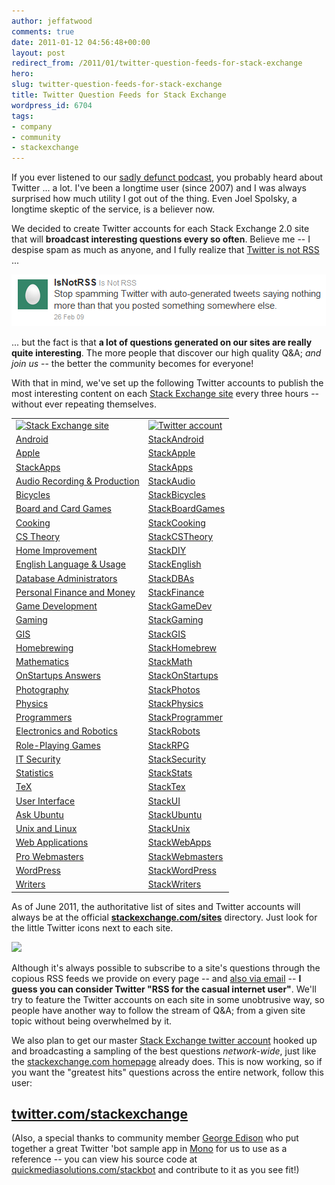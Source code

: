 ```yaml
---
author: jeffatwood
comments: true
date: 2011-01-12 04:56:48+00:00
layout: post
redirect_from: /2011/01/twitter-question-feeds-for-stack-exchange
hero: 
slug: twitter-question-feeds-for-stack-exchange
title: Twitter Question Feeds for Stack Exchange
wordpress_id: 6704
tags:
- company
- community
- stackexchange
---
```


If you ever listened to our [sadly defunct podcast](http://blog.stackoverflow.com/category/podcasts/), you probably heard about Twitter ... a lot. I've been a longtime user (since 2007) and I was always surprised how much utility I got out of the thing. Even Joel Spolsky, a longtime skeptic of the service, is a believer now.

We decided to create Twitter accounts for each Stack Exchange 2.0 site that will **broadcast interesting questions every so often**. Believe me -- I despise spam as much as anyone, and I fully realize that [Twitter is not RSS](https://twitter.com/#!/isnotrss) ...

![Stop spamming Twitter with auto-generated tweets saying nothing more than that you posted something somewhere else.](/images/wordpress/twitter-is-not-rss.png)

... but the fact is that **a lot of questions generated on our sites are really quite interesting**. The more people that discover our high quality Q&A; _and join us_ -- the better the community becomes for everyone!

With that in mind, we've set up the following Twitter accounts to publish the most interesting content on each [Stack Exchange site](http://stackexchange.com/sites) every three hours -- without ever repeating themselves.

<table cellpadding="2" width="400" cellspacing="2" >

<tr >

<td >
<a href="http://stackexchange.com/sites"><img src="http://blog.stackoverflow.com/wp-content/uploads/se-logo2.png" alt="Stack Exchange site"></a>

</td>


<td >
<a href="https://twitter.com"><img src="http://blog.stackoverflow.com/wp-content/uploads/twitter-logo1.png" alt="Twitter account"></a>

</td>

<tr >

<td ><a href="http://android.stackexchange.com">Android</a>
</td>

<td ><a href="https://twitter.com/StackAndroid">StackAndroid</a>
</td>
</tr>

<tr >

<td ><a href="http://apple.stackexchange.com">Apple</a>
</td>

<td ><a href="https://twitter.com/StackApple">StackApple</a>
</td>
</tr>

<tr >

<td ><a href="http://stackapps.com">StackApps</a>
</td>

<td ><a href="https://twitter.com/StackApps">StackApps</a>
</td>
</tr>

<tr >

<td ><a href="http://audio.stackexchange.com">Audio Recording & Production</a>
</td>

<td ><a href="https://twitter.com/StackAudio">StackAudio</a>
</td>
</tr>

<tr >

<td ><a href="http://bicycles.stackexchange.com">Bicycles</a>
</td>

<td ><a href="https://twitter.com/StackBicycles">StackBicycles</a>
</td>
</tr>

<tr >

<td ><a href="http://boardgames.stackexchange.com">Board and Card Games</a>
</td>

<td ><a href="https://twitter.com/StackBoardGames">StackBoardGames</a>
</td>
</tr>

<tr >

<td ><a href="http://cooking.stackexchange.com">Cooking</a>
</td>

<td ><a href="https://twitter.com/StackCooking">StackCooking</a>
</td>
</tr>

<tr >

<td ><a href="http://cstheory.stackexchange.com">CS Theory</a>
</td>

<td ><a href="https://twitter.com/StackCSTheory">StackCSTheory</a>
</td>
</tr>

<tr >

<td ><a href="http://diy.stackexchange.com">Home Improvement</a>
</td>

<td ><a href="https://twitter.com/StackDIY">StackDIY</a>
</td>
</tr>

<tr >

<td ><a href="http://english.stackexchange.com">English Language & Usage</a>
</td>

<td ><a href="https://twitter.com/StackEnglish">StackEnglish</a>
</td>
</tr>


<tr >

<td ><a href="http://dba.stackexchange.com">Database Administrators</a>
</td>

<td ><a href="https://twitter.com/StackDBAs">StackDBAs</a>
</td>
</tr>

<tr >

<td ><a href="http://money.stackexchange.com">Personal Finance and Money</a>
</td>

<td ><a href="https://twitter.com/StackFinance">StackFinance</a>
</td>
</tr>

<tr >

<td ><a href="http://gamedev.stackexchange.com">Game Development</a>
</td>

<td ><a href="https://twitter.com/StackGameDev">StackGameDev</a>
</td>
</tr>

<tr >

<td ><a href="http://gaming.stackexchange.com">Gaming</a>
</td>

<td ><a href="https://twitter.com/StackGaming">StackGaming</a>
</td>
</tr>

<tr >

<td ><a href="http://gis.stackexchange.com">GIS</a>
</td>

<td ><a href="https://twitter.com/StackGIS">StackGIS</a>
</td>
</tr>

<tr >

<td ><a href="http://homebrew.stackexchange.com">Homebrewing</a>
</td>

<td ><a href="https://twitter.com/StackHomebrew">StackHomebrew</a>
</td>
</tr>

<tr >

<td ><a href="http://math.stackexchange.com">Mathematics</a>
</td>

<td ><a href="https://twitter.com/StackMath">StackMath</a>
</td>
</tr>

<tr >

<td ><a href="http://answers.onstartups.com">OnStartups Answers</a>
</td>

<td ><a href="https://twitter.com/StackOnStartups">StackOnStartups</a>
</td>
</tr>

<tr >

<td ><a href="http://photo.stackexchange.com">Photography</a>
</td>

<td ><a href="https://twitter.com/StackPhotos">StackPhotos</a>
</td>
</tr>

<tr >

<td ><a href="http://physics.stackexchange.com">Physics</a>
</td>

<td ><a href="https://twitter.com/StackPhysics">StackPhysics</a>
</td>
</tr>

<tr >

<td ><a href="http://programmers.stackexchange.com">Programmers</a>
</td>

<td ><a href="https://twitter.com/StackProgrammer">StackProgrammer</a>
</td>
</tr>

<tr >

<td ><a href="http://electronics.stackexchange.com">Electronics and Robotics</a>
</td>

<td ><a href="https://twitter.com/StackRobots">StackRobots</a>
</td>
</tr>

<tr >

<td ><a href="http://rpg.stackexchange.com">Role-Playing Games</a>
</td>

<td ><a href="https://twitter.com/StackRPG">StackRPG</a>
</td>
</tr>

<tr >

<td ><a href="http://security.stackexchange.com">IT Security</a>
</td>

<td ><a href="https://twitter.com/StackSecurity">StackSecurity</a>
</td>
</tr>

<tr >

<td ><a href="http://stats.stackexchange.com">Statistics</a>
</td>

<td ><a href="https://twitter.com/StackStats">StackStats</a>
</td>
</tr>

<tr >

<td ><a href="http://tex.stackexchange.com">TeX</a>
</td>

<td ><a href="https://twitter.com/StackTex">StackTex</a>
</td>
</tr>

<tr >

<td ><a href="http://ui.stackexchange.com">User Interface</a>
</td>

<td ><a href="https://twitter.com/StackUI">StackUI</a>
</td>
</tr>

<tr >

<td ><a href="http://askubuntu.com">Ask Ubuntu</a>
</td>

<td ><a href="https://twitter.com/StackUbuntu">StackUbuntu</a>
</td>
</tr>

<tr >

<td ><a href="http://unix.stackexchange.com">Unix and Linux</a>
</td>

<td ><a href="https://twitter.com/StackUnix">StackUnix</a>
</td>
</tr>

<tr >

<td ><a href="http://webapps.stackexchange.com">Web Applications</a>
</td>

<td ><a href="https://twitter.com/StackWebApps">StackWebApps</a>
</td>
</tr>

<tr >

<td ><a href="http://webmasters.stackexchange.com">Pro Webmasters</a>
</td>

<td ><a href="https://twitter.com/StackWebmasters">StackWebmasters</a>
</td>
</tr>

<tr >

<td ><a href="http://wordpress.stackexchange.com">WordPress</a>
</td>

<td ><a href="https://twitter.com/StackWordPress">StackWordPress</a>
</td>
</tr>

<tr >

<td ><a href="http://writers.stackexchange.com">Writers</a>
</td>

<td ><a href="https://twitter.com/StackWriters">StackWriters</a>
</td>
</tr>

</table>

As of June 2011, the authoritative list of sites and Twitter accounts will always be at the official **[stackexchange.com/sites](http://stackexchange.com/sites)** directory. Just look for the little Twitter icons next to each site.

[![](http://blog.stackoverflow.com/wp-content/uploads/sites-directory-twitter-accounts.png)](http://stackexchange.com/sites)

Although it's always possible to subscribe to a site's questions  through the copious RSS feeds we provide on every page -- and [also via email](http://blog.stackoverflow.com/2011/01/tag-favorites-and-tag-subscriptions/) -- **I guess you can consider Twitter "RSS for the casual internet user"**. We'll try to feature the Twitter accounts on each site in some unobtrusive way, so people have another way to follow the stream of Q&A; from a given site topic without being overwhelmed by it.

We also plan to get our master [Stack Exchange twitter account](https://twitter.com/stackexchange) hooked up and broadcasting a sampling of the best questions _network-wide_, just like the [stackexchange.com homepage](http://stackexchange.com/) already does. This is now working, so if you want the "greatest hits" questions across the entire network, follow this user:



## [twitter.com/stackexchange](https://twitter.com/stackexchange)



(Also, a special thanks to community member [George Edison](http://stackapps.com/users/18/george-edison) who put together a great Twitter 'bot sample app in [Mono](http://www.mono-project.com) for us to use as a reference -- you can view his source code at [quickmediasolutions.com/stackbot](http://quickmediasolutions.com/stackbot/) and contribute to it as you see fit!)
